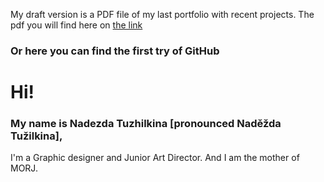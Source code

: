 My draft version is a PDF file of my last portfolio with recent projects. The pdf you will find here on [the link](https://drive.google.com/file/d/1E9Qmnk6vPJ09dsfgRbWv17RE--_uRPHH/view?usp=sharing)

### Or here you can find the first try of GitHub

# Hi!
### My name is Nadezda Tuzhilkina [pronounced Naděžda Tužilkina],
I'm a Graphic designer and Junior Art Director. And I am the mother of MORJ. 
